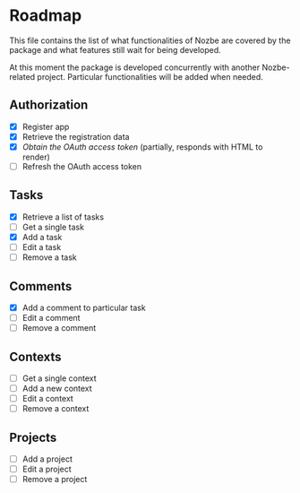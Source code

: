 # Roadmap 

This file contains the list of what functionalities of Nozbe are covered by the package and what features still wait for being developed.

At this moment the package is developed concurrently with another Nozbe-related project. Particular functionalities will be added when needed.

## Authorization
- [x] Register app
- [x] Retrieve the registration data
- [x] *Obtain the OAuth access token* (partially, responds with HTML to render)
- [ ] Refresh the OAuth access token
## Tasks
- [x] Retrieve a list of tasks
- [ ] Get a single task
- [x] Add a task
- [ ] Edit a task 
- [ ] Remove a task

## Comments
- [x] Add a comment to particular task
- [ ] Edit a comment
- [ ] Remove a comment

## Contexts
- [ ] Get a single context
- [ ] Add a new context
- [ ] Edit a context
- [ ] Remove a context

## Projects 
- [ ] Add a project
- [ ] Edit a project
- [ ] Remove a project

